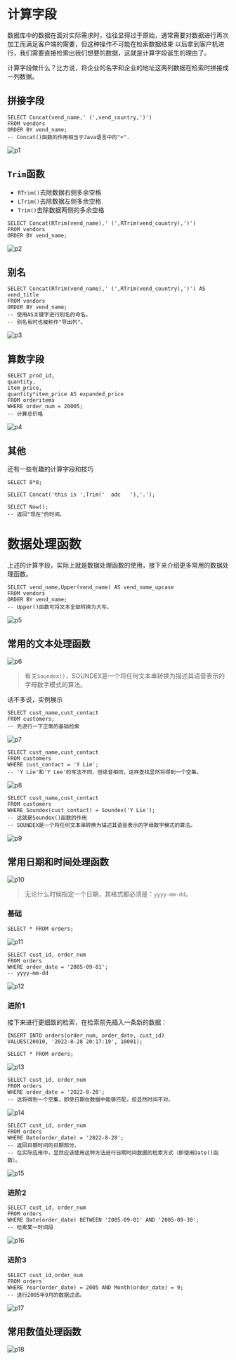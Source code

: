 # 计算字段

数据库中的数据在面对实际需求时，往往显得过于原始，通常需要对数据进行再次加工而满足客户端的需要，但这种操作不可能在检索数据结束 以后拿到客户机进行，我们需要直接检索出我们想要的数据，这就是计算字段诞生的理由了。

计算字段做什么？比方说，将企业的名字和企业的地址这两列数据在检索时拼接成一列数据。



## 拼接字段

```mysql
SELECT Concat(vend_name,' (',vend_country,')')
FROM vendors
ORDER BY vend_name;
-- Concat()函数的作用相当于Java语言中的"+".
```

![p1](images/p3_1.png)



## `Trim`函数

- `RTrim()`去除数据右侧多余空格
- `LTrim()`去除数据左侧多余空格
- `Trim()`去除数据两侧的多余空格

```mysql
SELECT Concat(RTrim(vend_name),' (',RTrim(vend_country),')')
FROM vendors
ORDER BY vend_name;
```

![p2](images/p3_2.png)



## 别名

```mysql
SELECT Concat(RTrim(vend_name),' (',RTrim(vend_country),')') AS vend_title
FROM vendors
ORDER BY vend_name;
-- 使用AS关键字进行别名的命名。
-- 别名有时也被称作"导出列"。
```

![p3](images/p3_3.png)



## 算数字段

```mysql
SELECT prod_id,
quantity,
item_price,
quantity*item_price AS expanded_price
FROM orderitems
WHERE order_num = 20005;
-- 计算总价格
```

![p4](images/p3_4.png)



## 其他

还有一些有趣的计算字段和技巧

```mysql
SELECT 8*8;
```

```mysql
SELECT Concat('this is ',Trim('  adc   '),'.');
```

```mysql
SELECT Now();
-- 返回"现在"的时间。
```

# 数据处理函数

上述的计算字段，实际上就是数据处理函数的使用，接下来介绍更多常用的数据处理函数。

```mysql
SELECT vend_name,Upper(vend_name) AS vend_name_upcase
FROM vendors
ORDER BY vend_name;
-- Upper()函数可将文本全部转换为大写。
```

![p5](images/p3_5.png)



## 常用的文本处理函数

![p6](images/p3_6.png)

> 有关`Soundex()`，SOUNDEX是一个将任何文本串转换为描述其语音表示的字母数字模式的算法。

话不多说，实例展示

```mysql
SELECT cust_name,cust_contact
FROM customers;
-- 先进行一下正常的基础检索
```

![p7](images/p3_7.png)

```mysql
SELECT cust_name,cust_contact
FROM customers
WHERE cust_contact = 'Y Lie';
-- 'Y Lie'和'Y Lee'的写法不同，但读音相同，这样查找显然将得到一个空集。
```

![p8](images/p3_8.png)

```mysql
SELECT cust_name,cust_contact
FROM customers
WHERE Soundex(cust_contact) = Soundex('Y Lie');
-- 这就是Soundex()函数的作用
-- SOUNDEX是一个将任何文本串转换为描述其语音表示的字母数字模式的算法。
```

![p9](images/p3_9.png)



## 常用日期和时间处理函数

![p10](images/p3_10.png)

> 无论什么时候指定一个日期，其格式都必须是：`yyyy-mm-dd`。



### 基础

```mysql
SELECT * FROM orders;
```

![p11](images/p3_11.png)

```mysql
SELECT cust_id, order_num
FROM orders
WHERE order_date = '2005-09-01';
-- yyyy-mm-dd
```

![p12](images/p3_12.png)



### 进阶1

接下来进行更细致的检索，在检索前先插入一条新的数据：

```mysql
INSERT INTO orders(order_num, order_date, cust_id)
VALUES(20010, '2022-8-28 20:17:19', 10001);
```

```mysql
SELECT * FROM orders;
```

![p13](images/p3_13.png)

```mysql
SELECT cust_id, order_num
FROM orders
WHERE order_date = '2022-8-28';
-- 这将得到一个空集，即使日期在数据中能够匹配，但显然时间不对。
```

![p14](images/p3_14.png)

```mysql
SELECT cust_id, order_num
FROM orders
WHERE Date(order_date) = '2022-8-28';
-- 返回日期时间的日期部分。
-- 在实际应用中，显然应该使用这种方法进行日期时间数据的检索方式（即使用Date()函数）。
```

![p15](images/p3_15.png)



### 进阶2

```mysql
SELECT cust_id, order_num
FROM orders
WHERE Date(order_date) BETWEEN '2005-09-01' AND '2005-09-30';
-- 检索某一时间段
```

![p16](images/p3_16.png)



### 进阶3

```mysql
SELECT cust_id,order_num
FROM orders
WHERE Year(order_date) = 2005 AND Month(order_date) = 9;
-- 进行2005年9月的数据过滤。
```

![p17](images/p3_17.png)



## 常用数值处理函数

![p18](images/p3_18.png)

